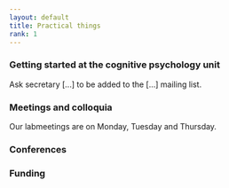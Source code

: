 ```yaml
---
layout: default
title: Practical things
rank: 1
---
```


### Getting started at the cognitive psychology unit
Ask secretary [...] to be added to the [...] mailing list. 

### Meetings and colloquia
Our labmeetings are on Monday, Tuesday and Thursday.
 
### Conferences


### Funding